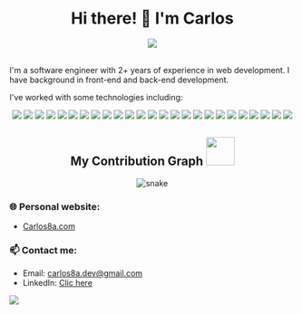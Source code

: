 <!--
**CarlosUlisesOchoa/CarlosUlisesOchoa** is a ✨ _special_ ✨ repository because its `README.md` (this file) appears on your GitHub profile.

https://img.shields.io/badge/GitHub-100000?style=for-the-badge&logo=github&logoColor=white
https://img.shields.io/badge/-Hackerrank-2EC866?style=for-the-badge&logo=HackerRank&logoColor=white
https://img.shields.io/badge/LinkedIn-0077B5?style=for-the-badge&logo=linkedin&logoColor=white
https://img.shields.io/badge/Twitter-1DA1F2?style=for-the-badge&logo=twitter&logoColor=white
https://img.shields.io/badge/fiverr-1DBF73?style=for-the-badge&logo=fiverr&logoColor=white
https://img.shields.io/badge/Freelancer-29B2FE?style=for-the-badge&logo=Freelancer&logoColor=white
https://img.shields.io/badge/UpWork-6FDA44?style=for-the-badge&logo=Upwork&logoColor=white
-->

<div align="center">
  <h1>Hi there! 👋 I'm Carlos</h1>
  <img src="https://komarev.com/ghpvc/?username=carlosulisesochoa&style=for-the-badge"/>
</div>

<br/>

I'm a software engineer with 2+ years of experience in web development. I have background in front-end and back-end development. 
  
I've worked with some technologies including:

<p align="center">
  <img src="https://img.shields.io/badge/HTML5-E34F26?style=for-the-badge&logo=html5&logoColor=white"/>
  <img src="https://img.shields.io/badge/CSS3-1572B6?style=for-the-badge&logo=css3&logoColor=white"/>
  <img src="https://img.shields.io/badge/JavaScript-323330?style=for-the-badge&logo=javascript&logoColor=E8D44D"/>
  <img src="https://img.shields.io/badge/jQuery-0865A7?style=for-the-badge&logo=jquery&logoColor=white"/>
  <img src="https://img.shields.io/badge/Bootstrap-563D7C?style=for-the-badge&logo=bootstrap&logoColor=white"/>
  <img src="https://img.shields.io/badge/TailwindCSS-07B0CE?style=for-the-badge&logo=tailwindcss&logoColor=white"/>
  <img src="https://img.shields.io/badge/Nodejs-73AF5C?style=for-the-badge&logo=Node.js&logoColor=white"/>
  <img src="https://img.shields.io/badge/TypeScript-2F74C0?style=for-the-badge&logo=typescript&logoColor=white"/>
  <img src="https://img.shields.io/badge/PHP-7377AD?style=for-the-badge&logo=php&logoColor=white"/>
  <img src="https://img.shields.io/badge/java-E34A86?style=for-the-badge&logo=java&logoColor=white"/>
  <img src="https://img.shields.io/badge/React-20232A?style=for-the-badge&logo=react&logoColor=61DAFB" />
  <img src="https://img.shields.io/badge/MongoDB-4D9144?style=for-the-badge&logo=mongodb&logoColor=white"/>
  <img src="https://img.shields.io/badge/MySQL-004E68?style=for-the-badge&logo=mysql&logoColor=white"/>
  <img src="https://img.shields.io/badge/Git-E84E31?style=for-the-badge&logo=git&logoColor=white"/>
  <img src="https://img.shields.io/badge/Next.js-000000?style=for-the-badge&logo=next.js&logoColor=white"/>
  <img src="https://img.shields.io/badge/Wordpress-21759F?style=for-the-badge&logo=wordpress&logoColor=white"/>
  <img src="https://img.shields.io/badge/C%23-611D76?style=for-the-badge&logo=csharp&logoColor=white"/>
  <img src="https://img.shields.io/badge/SQL Server-21759F?style=for-the-badge&logo=microsoft-sql-server&logoColor=white"/>
  <img src="https://img.shields.io/badge/.NET-512BD4?style=for-the-badge&logo=dotnet&logoColor=white"/>
  <img src="https://img.shields.io/badge/Vite-B73BFE?style=for-the-badge&logo=vite&logoColor=FFD62E"/>
  <img src="https://img.shields.io/badge/VSCode-0078D4?style=for-the-badge&logo=visual%20studio%20code&logoColor=white"/>
  <img src="https://img.shields.io/badge/Visual_Studio-5C2D91?style=for-the-badge&logo=visual%20studio&logoColor=white"/>
  <img src="https://img.shields.io/badge/json-5E5C5C?style=for-the-badge&logo=json&logoColor=white" />
  <img src="https://img.shields.io/badge/eslint-3A33D1?style=for-the-badge&logo=eslint&logoColor=white" />
  <img src="https://img.shields.io/badge/prettier-1A2C34?style=for-the-badge&logo=prettier&logoColor=F7BA3E" />
</p>

<h2 align="center">
  My Contribution Graph <img src="https://media.giphy.com/media/xUA7aZeLE2e0P7Znz2/giphy.gif" width="50">
</h2>
<p align="center">
  <img src="https://github.com/ritik307/ritik307/raw/output/github-contribution-grid-snake.svg" alt="snake"></center>
</p> 

### 🌐 Personal website:
* [Carlos8a.com](https://carlos8a.com)

### 📫 Contact me:
* Email: carlos8a.dev@gmail.com
* LinkedIn: [Clic here](https://www.linkedin.com/in/carlosulisesochoa)

<!-- This is for get visits (https://yhype.me/dashboard) -->
![](https://hit.yhype.me/github/profile?user_id=26280134)
